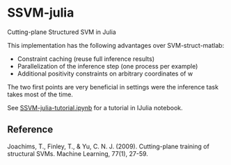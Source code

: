 # SSVM-julia

Cutting-plane Structured SVM in Julia

This implementation has the following advantages over SVM-struct-matlab:
* Constraint caching (reuse full inference results)
* Parallelization of the inference step (one process per example)
* Additional positivity constraints on arbitrary coordinates of w

The two first points are very beneficial in settings were the inference task takes most of the time.

See [SSVM-julia-tutorial.ipynb](SSVM-julia-tutorial.ipynb) for a tutorial in IJulia notebook.

## Reference
Joachims, T., Finley, T., & Yu, C. N. J. (2009). Cutting-plane training of structural SVMs. Machine Learning, 77(1), 27-59.
